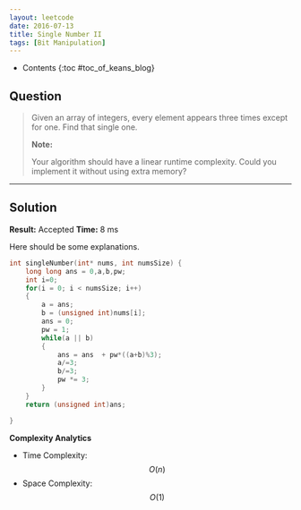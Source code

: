 ```yaml
---
layout: leetcode
date: 2016-07-13
title: Single Number II
tags: [Bit Manipulation]
---
```


* Contents
{:toc #toc_of_keans_blog}

## Question

> Given an array of integers, every element appears three times except for one. Find that single one.
>
>**Note:**
>
> Your algorithm should have a linear runtime complexity. Could you implement it without using extra memory?
>
>     

***

## Solution

**Result:** Accepted **Time:** 8 ms

Here should be some explanations.

```c
int singleNumber(int* nums, int numsSize) {
    long long ans = 0,a,b,pw;
    int i=0;
    for(i = 0; i < numsSize; i++)
    {
        a = ans;
        b = (unsigned int)nums[i];
        ans = 0;
        pw = 1;
        while(a || b)
        {
            ans = ans  + pw*((a+b)%3);
            a/=3;
            b/=3;
            pw *= 3;
        }
    }
    return (unsigned int)ans;

}
```

**Complexity Analytics**

- Time Complexity: $$O(n)$$
- Space Complexity: $$O(1)$$
